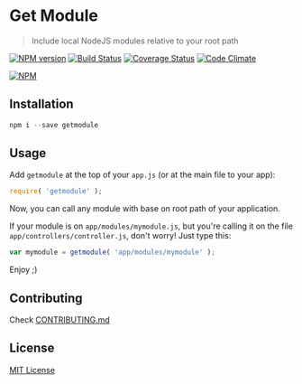 # Get Module

> Include local NodeJS modules relative to your root path

[![NPM version][npm-version-image]][npm-version-url]
[![Build Status][travis-image]][travis-url]
[![Coverage Status][coveralls-image]][coveralls-url]
[![Code Climate][codeclimate-image]][codeclimate-url]

[![NPM][npm-image]][npm-url]

## Installation

```js
npm i --save getmodule
```

## Usage

Add `getmodule` at the top of your `app.js` (or at the main file to your app):

```js
require( 'getmodule' );
```

Now, you can call any module with base on root path of your application.

If your module is on `app/modules/mymodule.js`, but you're calling it on the 
file `app/controllers/controller.js`, don't worry! Just type this:

```js
var mymodule = getmodule( 'app/modules/mymodule' );
```

Enjoy ;)

## Contributing

Check [CONTRIBUTING.md](CONTRIBUTING.md)

## License

[MIT License](https://github.com/fdaciuk/licenses/blob/master/MIT-LICENSE.md)

[npm-version-image]: https://badge.fury.io/js/getmodule.svg?style=flat
[npm-version-url]: https://npmjs.org/package/getmodule
[travis-image]: https://travis-ci.org/fdaciuk/getmodule.svg
[travis-url]: https://travis-ci.org/fdaciuk/getmodule
[coveralls-image]: https://img.shields.io/coveralls/fdaciuk/getmodule.svg?style=flat
[coveralls-url]: https://coveralls.io/r/fdaciuk/getmodule?branch=master
[npm-image]: https://nodei.co/npm/getmodule.png?downloads=true&downloadRank=true&stars=true
[npm-url]: https://nodei.co/npm/getmodule/
[codeclimate-image]: https://codeclimate.com/github/fdaciuk/getmodule/badges/gpa.svg?style=flat
[codeclimate-url]: https://codeclimate.com/github/fdaciuk/getmodule